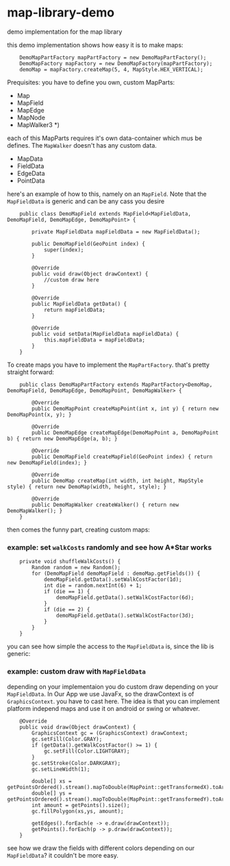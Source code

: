 # map-library-demo
demo implementation for the map library

this demo implementation shows how easy it is to make maps:

```
    DemoMapPartFactory mapPartFactory = new DemoMapPartFactory();
    DemoMapFactory mapFactory = new DemoMapFactory(mapPartFactory);
    demoMap = mapFactory.createMap(5, 4, MapStyle.HEX_VERTICAL);
```

Prequisites:
you have to define you own, custom MapParts:

 + Map
 + MapField
 + MapEdge
 + MapNode
 + MapWalker3 *)

each of this MapParts requires it's own data-container which mus be defines. The ```MapWalker``` doesn't has
any custom data.

 + MapData
 + FieldData
 + EdgeData
 + PointData

here's an example of how to this, namely on an ```MapField```. Note that the ```MapFieldData``` is generic and can be any cass you
desire

```
    public class DemoMapField extends MapField<MapFieldData, DemoMapField, DemoMapEdge, DemoMapPoint> {

        private MapFieldData mapFieldData = new MapFieldData();

        public DemoMapField(GeoPoint index) {
            super(index);
        }

        @Override
        public void draw(Object drawContext) {
            //custom draw here
        }

        @Override
        public MapFieldData getData() {
            return mapFieldData;
        }

        @Override
        public void setData(MapFieldData mapFieldData) {
            this.mapFieldData = mapFieldData;
        }
    }
```

To create maps you have to implement the ```MapPartFactory```. that's pretty straight forward:

```
    public class DemoMapPartFactory extends MapPartFactory<DemoMap, DemoMapField, DemoMapEdge, DemoMapPoint, DemoMapWalker> {

        @Override
        public DemoMapPoint createMapPoint(int x, int y) { return new DemoMapPoint(x, y); }

        @Override
        public DemoMapEdge createMapEdge(DemoMapPoint a, DemoMapPoint b) { return new DemoMapEdge(a, b); }

        @Override
        public DemoMapField createMapField(GeoPoint index) { return new DemoMapField(index); }

        @Override
        public DemoMap createMap(int width, int height, MapStyle style) { return new DemoMap(width, height, style); }

        @Override
        public DemoMapWalker createWalker() { return new DemoMapWalker(); }
    }
```

then comes the funny part, creating custom maps:

### example: set ```walkCosts``` randomly and see how A*Star works
```
    private void shuffleWalkCosts() {
        Random random = new Random();
        for (DemoMapField demoMapField : demoMap.getFields()) {
            demoMapField.getData().setWalkCostFactor(1d);
            int die = random.nextInt(6) + 1;
            if (die == 1) {
                demoMapField.getData().setWalkCostFactor(6d);
            }
            if (die == 2) {
                demoMapField.getData().setWalkCostFactor(3d);
            }
        }
    }
```
you can see how simple the access to the ```MapFieldData``` is, since the lib is generic:

### example: custom draw with ```MapFieldData```
depending on your implementaion you do custom draw depending on your ```MapFieldData```. In Our App we use JavaFx,
so the drawContext is of ```GraphicsContext```. you have to cast here. The idea is that you can implement
platform independ maps and use it on android or swing or whatever.

```
    @Override
    public void draw(Object drawContext) {
        GraphicsContext gc = (GraphicsContext) drawContext;
        gc.setFill(Color.GRAY);
        if (getData().getWalkCostFactor() >= 1) {
            gc.setFill(Color.LIGHTGRAY);
        }
        gc.setStroke(Color.DARKGRAY);
        gc.setLineWidth(1);

        double[] xs = getPointsOrdered().stream().mapToDouble(MapPoint::getTransformedX).toArray();
        double[] ys = getPointsOrdered().stream().mapToDouble(MapPoint::getTransformedY).toArray();
        int amount = getPoints().size();
        gc.fillPolygon(xs,ys, amount);

        getEdges().forEach(e -> e.draw(drawContext));
        getPoints().forEach(p -> p.draw(drawContext));
    }
```

see how we draw the fields with different colors depending on our ```MapFieldData```? it couldn't be more easy.
